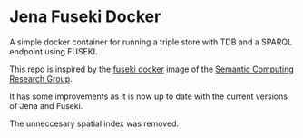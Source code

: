 # Jena Fuseki Docker

A simple docker container for running a triple store with TDB and a SPARQL
endpoint using FUSEKI. 

This repo is inspired by the [fuseki docker](https://github.com/SemanticComputing/fuseki-docker) 
image of the [Semantic Computing Research Group](https://github.com/SemanticComputing).

It has some improvements as it is now up to date with the current versions
of Jena and Fuseki.

The unneccesary spatial index was removed.
